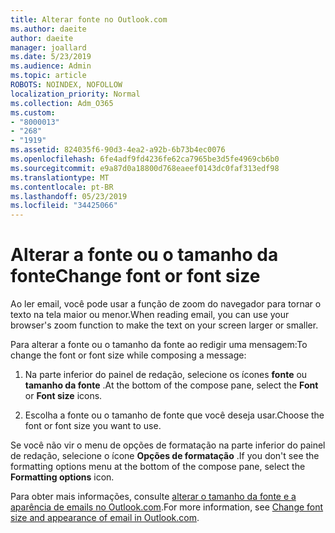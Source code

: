 ```yaml
---
title: Alterar fonte no Outlook.com
ms.author: daeite
author: daeite
manager: joallard
ms.date: 5/23/2019
ms.audience: Admin
ms.topic: article
ROBOTS: NOINDEX, NOFOLLOW
localization_priority: Normal
ms.collection: Adm_O365
ms.custom:
- "8000013"
- "268"
- "1919"
ms.assetid: 824035f6-90d3-4ea2-a92b-6b73b4ec0076
ms.openlocfilehash: 6fe4adf9fd4236fe62ca7965be3d5fe4969cb6b0
ms.sourcegitcommit: e9a87d0a18800d768eaeef0143dc0faf313edf98
ms.translationtype: MT
ms.contentlocale: pt-BR
ms.lasthandoff: 05/23/2019
ms.locfileid: "34425066"
---
```

# <a name="change-font-or-font-size"></a><span data-ttu-id="d876c-102">Alterar a fonte ou o tamanho da fonte</span><span class="sxs-lookup"><span data-stu-id="d876c-102">Change font or font size</span></span>

<span data-ttu-id="d876c-103">Ao ler email, você pode usar a função de zoom do navegador para tornar o texto na tela maior ou menor.</span><span class="sxs-lookup"><span data-stu-id="d876c-103">When reading email, you can use your browser's zoom function to make the text on your screen larger or smaller.</span></span>
  
<span data-ttu-id="d876c-104">Para alterar a fonte ou o tamanho da fonte ao redigir uma mensagem:</span><span class="sxs-lookup"><span data-stu-id="d876c-104">To change the font or font size while composing a message:</span></span>
  
1. <span data-ttu-id="d876c-105">Na parte inferior do painel de redação, selecione os ícones **fonte** ou **tamanho da fonte** .</span><span class="sxs-lookup"><span data-stu-id="d876c-105">At the bottom of the compose pane, select the **Font** or **Font size** icons.</span></span>

2. <span data-ttu-id="d876c-106">Escolha a fonte ou o tamanho de fonte que você deseja usar.</span><span class="sxs-lookup"><span data-stu-id="d876c-106">Choose the font or font size you want to use.</span></span>

<span data-ttu-id="d876c-107">Se você não vir o menu de opções de formatação na parte inferior do painel de redação, selecione o ícone **Opções de formatação** .</span><span class="sxs-lookup"><span data-stu-id="d876c-107">If you don't see the formatting options menu at the bottom of the compose pane, select the **Formatting options** icon.</span></span>
  
<span data-ttu-id="d876c-108">Para obter mais informações, consulte [alterar o tamanho da fonte e a aparência de emails no Outlook.com](https://go.microsoft.com/fwlink/p/?linkid=873130).</span><span class="sxs-lookup"><span data-stu-id="d876c-108">For more information, see [Change font size and appearance of email in Outlook.com](https://go.microsoft.com/fwlink/p/?linkid=873130).</span></span>